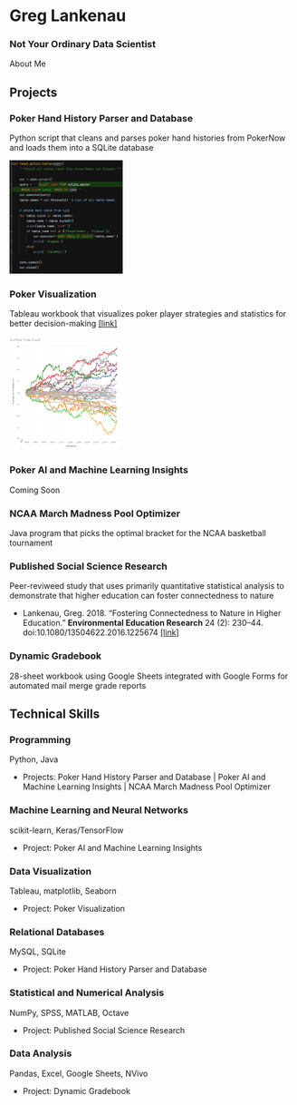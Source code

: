 # Greg Lankenau  
### Not Your Ordinary Data Scientist
About Me
## Projects
### Poker Hand History Parser and Database
Python script that cleans and parses poker hand histories from PokerNow and loads them into a SQLite database  
  
<img src="./parser.png" alt="Python script" width="200" height="200">

### Poker Visualization
Tableau workbook that visualizes poker player strategies and statistics for better decision-making [[link]](https://public.tableau.com/app/profile/greg4796/viz/RebuyClub/WelcometotheRebuyClub)  

<img src="./tableau-running.png" alt="Tableau screenshot" width="200" height="200">

### Poker AI and Machine Learning Insights
Coming Soon
### NCAA March Madness Pool Optimizer
Java program that picks the optimal bracket for the NCAA basketball tournament
### Published Social Science Research
Peer-reviweed study that uses primarily quantitative statistical analysis to demonstrate that higher education can foster connectedness to nature  
* Lankenau, Greg. 2018. “Fostering Connectedness to Nature in Higher Education.” **Environmental Education Research** 24 (2): 230–44. doi:10.1080/13504622.2016.1225674 [[link]](https://doi.org/10.1080/13504622.2016.1225674)
### Dynamic Gradebook
28-sheet workbook using Google Sheets integrated with Google Forms for automated mail merge grade reports
## Technical Skills
### Programming
Python, Java  
* Projects: Poker Hand History Parser and Database | Poker AI and Machine Learning Insights | NCAA March Madness Pool Optimizer
### Machine Learning and Neural Networks
scikit-learn, Keras/TensorFlow  
* Project: Poker AI and Machine Learning Insights
### Data Visualization
Tableau, matplotlib, Seaborn  
* Project: Poker Visualization
### Relational Databases
MySQL, SQLite  
* Project: Poker Hand History Parser and Database
### Statistical and Numerical Analysis
NumPy, SPSS, MATLAB, Octave  
* Project: Published Social Science Research
### Data Analysis
Pandas, Excel, Google Sheets, NVivo  
* Project: Dynamic Gradebook
